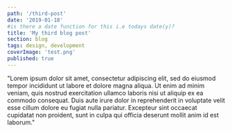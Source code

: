 ```yaml
---
path: '/third-post'
date: '2019-01-18'
#is there a date function for this i.e todays date(y)?
title: 'My third blog post'
section: blog
tags: design, development
coverImage: 'test.png'
published: true
---
```


"Lorem ipsum dolor sit amet, consectetur adipiscing elit, sed do eiusmod tempor incididunt ut labore et dolore magna aliqua. Ut enim ad minim veniam, quis nostrud exercitation ullamco laboris nisi ut aliquip ex ea commodo consequat. Duis aute irure dolor in reprehenderit in voluptate velit esse cillum dolore eu fugiat nulla pariatur. Excepteur sint occaecat cupidatat non proident, sunt in culpa qui officia deserunt mollit anim id est laborum."
